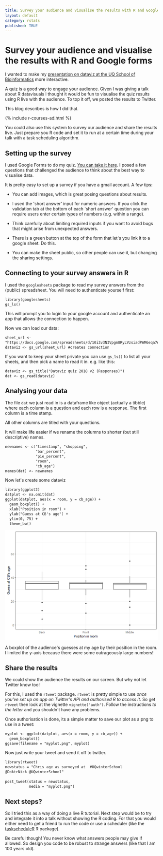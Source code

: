 ```yaml
---
title: Survey your audience and visualise the results with R and Google forms
layout: default
category: rstats
published: TRUE
---
```


Survey your audience and visualise the results with R and Google forms
======================================================================

I wanted to make my [presentation on dataviz at the UQ School of
Bioinformatics](http://www.seascapemodels.org/rstats/2018/07/04/dataviz2018_notes.html)
more interactive.

A quiz is a good way to engage your audience. Given I was giving a talk
about R datavisuals I thought it would be fun to visualise the quiz
results using R live with the audience. To top it off, we posted the
results to Twitter.

This blog describes is how I did that.  

{% include r-courses-ad.html %}

You could also use this system to survey our audience and share the
results live. Just prepare you R code and set it to run at a certain
time during your talk with a task scheduling algorithm.

Setting up the survey
---------------------

I used Google Forms to do my quiz. [You can take it
here](https://docs.google.com/forms/d/e/1FAIpQLSd5v5d15q8KO7VyfjRRrfGV1NadKVyLpyAdzqu2Fvreq40UXg/viewform).
I posed a few questions that challenged the audience to think about the
best way to visualise data.

It is pretty easy to set up a survey if you have a gmail account. A few
tips:

-   You can add images, which is great posing questions about results.

-   I used the 'short answer' input for numeric answers. If you click
    the validation tab at the bottom of each 'short answer' question you
    can require users enter certain types of numbers (e.g. within a
    range).

-   Think carefully about limiting required inputs if you want to avoid
    bugs that might arise from unexpected answers.

-   There is a green button at the top of the form that let's you link
    it to a google sheet. Do this.

-   You can make the sheet public, so other people can use it, but
    changing the sharing settings.

Connecting to your survey answers in R
--------------------------------------

I used the `googlesheets` package to read my survey answers from the
(public) spreadsheet. You will need to authenticate yourself first:

    library(googlesheets)
    gs_ls()

This will prompt you to login to your google account and authenticate an
app that allows the connection to happen.

Now we can load our data:

    sheet_url <- "https://docs.google.com/spreadsheets/d/10i3v3NIVpgmURyLVzsiadPAMGeqa7dLFcDb9sqFe8KA/edit#gid=1513779153"
    dataviz <- gs_url(sheet_url) #creates connection

If you want to keep your sheet private you can use `gs_ls()` to list all
your sheets, and then pick a name to read it in. e.g. like this:

    dataviz <- gs_title("Dataviz quiz 2018 v2 (Responses)")
    dat <- gs_read(dataviz)

Analysing your data
-------------------

The file `dat` we just read in is a dataframe like object (actually a
tibble) where each column is a question and each row is a response. The
first column is a time stamp.

All other columns are titled with your questions.

It will make life easier if we rename the columns to shorter (but still
descriptive) names.

    newnames <- c("timestamp", "shopping",
                  "bar_percent",
                  "pie_percent",
                  "room",
                  "cb_age")
    names(dat) <- newnames

Now let's create some dataviz

    library(ggplot2)
    datplot <- na.omit(dat)
    ggplot(datplot, aes(x = room, y = cb_age)) +
      geom_boxplot() +
      xlab("Position in room") +
      ylab("Guess at CB's age") +
      ylim(0, 75) +
      theme_bw()

![](/images/survey-your-audience_files/figure-markdown_strict/unnamed-chunk-5-1.png)

A boxplot of the audience's guesses at my age by their position in the
room. I limited the y-axis because there were some outrageously large
numbers!

Share the results
-----------------

We could show the audience the results on our screen. But why not let
Twitter know too!

For this, I used the `rtweet` package. `rtweet` is pretty simple to use
*once you've set up an app on Twitter's API and authorised R to access
it*. So get `rtweet` then look at the vignette `vignette("auth")`.
Follow the instructions *to the letter* and you shouldn't have any
problems.

Once authorisation is done, its a simple matter to save our plot as a
png to use in a tweet:

    myplot <- ggplot(datplot, aes(x = room, y = cb_age)) +
      geom_boxplot()
    ggsave(filename = "myplot.png", myplot)

Now just write your tweet and send it off to twitter.

    library(rtweet)
    newstatus = "Chris age as surveyed at  #UQwinterSchool
    @DoktrNick @UQwinterSchool"

    post_tweet(status = newstatus,
               media = "myplot.png")

Next steps?
-----------

So I tried this as a way of doing a live R tutorial. Next step would be
to try and integrate it into a talk without showing the R coding. For
that you would either need to get a friend to run the code or use a
scheduler (like the
[taskscheduleR](https://cran.r-project.org/web/packages/taskscheduleR/index.html)
R package).

Be careful though! You never know what answers people may give if
allowed. So design you code to be robust to strange answers (like that I
am 100 years old).
